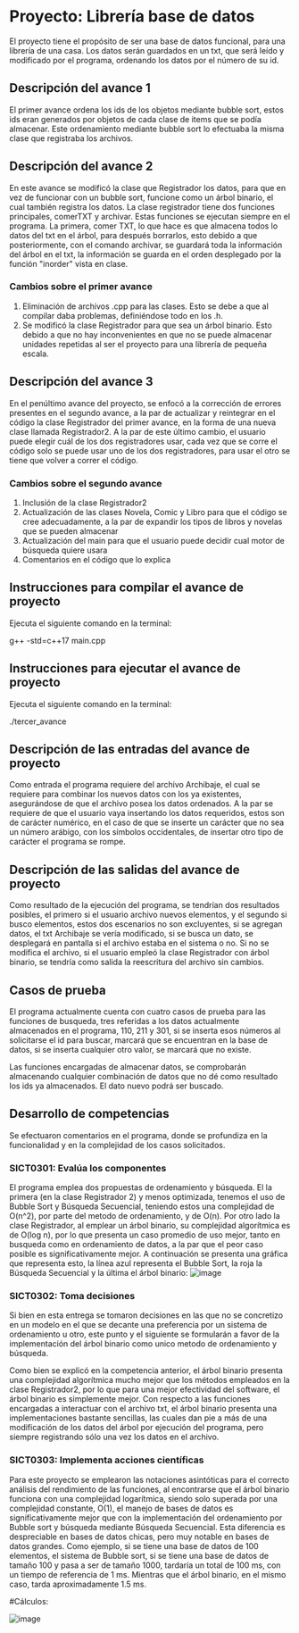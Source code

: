 # Proyecto: Librería base de datos



El proyecto tiene el propósito de ser una base de datos funcional, para una librería de una casa. Los datos serán guardados en un txt, que será leído y modificado por el programa, ordenando los datos por el número de su id.

## Descripción del avance 1
El primer avance ordena los ids de los objetos mediante bubble sort, estos ids eran generados por objetos de cada clase de items que se podía almacenar. Este ordenamiento mediante bubble sort lo efectuaba la misma clase que registraba los archivos.

## Descripción del avance 2
En este avance se modificó la clase que Registrador los datos, para que en vez de funcionar con un bubble sort, funcione como un árbol binario, el cual también registra los datos.
La clase registrador tiene dos funciones principales, comerTXT y archivar.
Estas funciones se ejecutan siempre en el programa.
La primera, comer TXT, lo que hace es que almacena todos lo datos del txt en el árbol, para después borrarlos, esto debido a que posteriormente, con el comando archivar, se guardará toda la información del árbol en el txt, la información se guarda en el orden desplegado por la función "inorder" vista en clase.

### Cambios sobre el primer avance
1. Eliminación de archivos .cpp para las clases. Esto se debe a que al compilar daba problemas, definiéndose todo en los .h.
2. Se modificó la clase Registrador para que sea un árbol binario. Esto debido a que no hay inconvenientes en que no se puede almacenar unidades repetidas al ser el proyecto para una librería de pequeña escala.

## Descripción del avance 3
En el penúltimo avance del proyecto, se enfocó a la corrección de errores presentes en el segundo avance, a la par de actualizar y reintegrar en el código la clase Registrador del primer avance, en la forma de una nueva clase llamada Registrador2. A la par de este último cambio, el usuario puede elegir cuál de los dos registradores usar, cada vez que se corre el código solo se puede usar uno de los dos registradores, para usar el otro se tiene que volver a correr el código.

### Cambios sobre el segundo avance
1. Inclusión de la clase Registrador2
2. Actualización de las clases Novela, Comic y Libro para que el código se cree adecuadamente, a la par de expandir los tipos de libros y novelas que se pueden almacenar
3. Actualización del main para que el usuario puede decidir cual motor de búsqueda quiere usara
4. Comentarios en el código que lo explica


## Instrucciones para compilar el avance de proyecto
Ejecuta el siguiente comando en la terminal:

g++ -std=c++17 main.cpp 

## Instrucciones para ejecutar el avance de proyecto
Ejecuta el siguiente comando en la terminal:

./tercer_avance 

## Descripción de las entradas del avance de proyecto
Como entrada el programa requiere del archivo Archibaje, el cual se requiere para combinar los nuevos datos con los ya existentes, asegurándose de que el archivo posea los datos ordenados. A la par se requiere de que el usuario vaya insertando los datos requeridos, estos son de carácter numérico, en el caso de que se inserte un carácter que no sea un número arábigo, con los símbolos occidentales, de insertar otro tipo de carácter el programa se rompe.

## Descripción de las salidas del avance de proyecto
Como resultado de la ejecución del programa, se tendrían dos resultados posibles, el primero si el usuario archivo nuevos elementos, y el segundo si busco elementos, estos dos escenarios no son excluyentes, si se agregan datos, el txt Archibaje se vería modificado, si se busca un dato, se desplegará en pantalla si el archivo estaba en el sistema o no. Si no se modifica el archivo, si el usuario empleó la clase Registrador con árbol binario, se tendría como salida la reescritura del archivo sin cambios.

## Casos de prueba
El programa actualmente cuenta con cuatro casos de prueba para las funciones de busqueda, tres referidas a los datos actualmente almacenados en el programa, 110, 211 y 301, si se inserta esos números al solicitarse el id para buscar, marcará que se encuentran en la base de datos, si se inserta cualquier otro valor, se marcará que no existe.

Las funciones encargadas de almacenar datos, se comprobarán almacenando cualquier combinación de datos que no dé como resultado los ids ya almacenados.
El dato nuevo podrá ser buscado.

## Desarrollo de competencias

Se efectuaron comentarios en el programa, donde se profundiza en la funcionalidad y en la complejidad de los casos solicitados.

### SICT0301: Evalúa los componentes

El programa emplea dos propuestas de ordenamiento y búsqueda. El la primera (en la clase Registrador 2) y menos optimizada, tenemos el uso de Bubble Sort y Búsqueda Secuencial, teniendo estos una complejidad de O(n^2), por parte del metodo de ordenamiento, y de O(n). Por otro lado la clase Registrador, al emplear un árbol binario, su complejidad algorítmica es de O(log n), por lo que presenta un caso promedio de uso mejor, tanto en busqueda como en ordenamiento de datos, a la par que el peor caso posible es significativamente mejor. A continuación se presenta una gráfica que representa esto, la línea azul representa el Bubble Sort, la roja la Búsqueda Secuencial y la última el árbol binario:
![image](https://github.com/user-attachments/assets/30cb02a2-6bed-4179-aa93-c27a86d5b3c2)


### SICT0302: Toma decisiones

Si bien en esta entrega se tomaron decisiones en las que no se concretizo en un modelo en el que se decante una preferencia por un sistema de ordenamiento u otro, este punto y el siguiente se formularán a favor de la implementación del árbol binario como unico metodo de ordenamiento y búsqueda.

Como bien se explicó en la competencia anterior, el árbol binario presenta una complejidad algorítmica mucho mejor que los métodos empleados en la clase Registrador2, por lo que para una mejor efectividad del software, el árbol binario es simplemente mejor. Con respecto a las funciones encargadas a interactuar con el archivo txt, el árbol binario presenta una implementaciones bastante sencillas, las cuales dan pie a más de una modificación de los datos del árbol por ejecución del programa, pero siempre registrando sólo una vez los datos en el archivo.

### SICT0303: Implementa acciones científicas

Para este proyecto se emplearon las notaciones asintóticas para el correcto análisis del rendimiento de las funciones, al encontrarse que el árbol binario funciona con una complejidad logarítmica, siendo solo superada por una complejidad constante, O(1), el manejo de bases de datos es significativamente mejor que con la implementación del ordenamiento por Bubble sort y búsqueda mediante Búsqueda Secuencial. Esta diferencia es despreciable en bases de datos chicas, pero muy notable en bases de datos grandes. Como ejemplo, si se tiene una base de datos de 100 elementos, el sistema de Bubble sort, si se tiene una base de datos de tamaño 100 y pasa a ser de tamaño 1000, tardaría un total de 100 ms, con un tiempo de referencia de 1 ms. Mientras que el árbol binario, en el mismo caso, tarda aproximadamente 1.5 ms.

  #Cálculos:

![image](https://github.com/user-attachments/assets/4660c715-e33d-4698-8141-17e4ce8a01b0)


